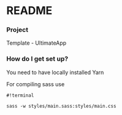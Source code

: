 # README #

### Project ###

Template - UltimateApp

### How do I get set up? ###

You need to have locally installed Yarn

For compiling sass use


```
#!terminal

sass -w styles/main.sass:styles/main.css
```